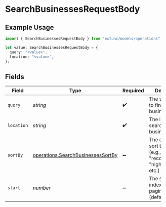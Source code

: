 # SearchBusinessesRequestBody

## Example Usage

```typescript
import { SearchBusinessesRequestBody } from "exfunc/models/operations";

let value: SearchBusinessesRequestBody = {
  query: "<value>",
  location: "<value>",
};
```

## Fields

| Field                                                                                  | Type                                                                                   | Required                                                                               | Description                                                                            |
| -------------------------------------------------------------------------------------- | -------------------------------------------------------------------------------------- | -------------------------------------------------------------------------------------- | -------------------------------------------------------------------------------------- |
| `query`                                                                                | *string*                                                                               | :heavy_check_mark:                                                                     | The search term to find businesses                                                     |
| `location`                                                                             | *string*                                                                               | :heavy_check_mark:                                                                     | The location to search for businesses                                                  |
| `sortBy`                                                                               | [operations.SearchBusinessesSortBy](../../models/operations/searchbusinessessortby.md) | :heavy_minus_sign:                                                                     | The criteria to sort the results (e.g., "recommended", "highest_rated", etc.)          |
| `start`                                                                                | *number*                                                                               | :heavy_minus_sign:                                                                     | The starting index for pagination (default is 0)                                       |